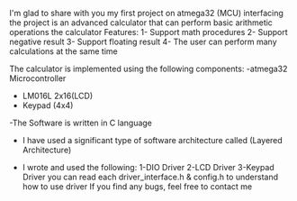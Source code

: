 I'm glad to share with you my first project on atmega32 (MCU) interfacing
the project is an advanced calculator that can perform basic arithmetic operations
the calculator Features:
1- Support math procedures 
2- Support negative result
3- Support floating result
4- The user can perform many calculations at the same time

The calculator is implemented using the following components:
-atmega32 Microcontroller
- LM016L 2x16(LCD)
- Keypad (4x4)

-The Software is written in C language
- I have used a significant type of software architecture called (Layered Architecture)

- I wrote and used the following:
  1-DIO Driver
  2-LCD Driver
  3-Keypad Driver
  you can read each driver_interface.h & config.h to understand how to use driver
  If you find any bugs, feel free to contact me
